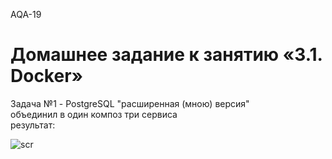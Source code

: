 AQA-19    
# Домашнее задание к занятию «3.1. Docker»
  
Задача №1 - PostgreSQL "расширенная (мною) версия"  
объединил в один композ три сервиса  
результат:  
  
![scr](https://user-images.githubusercontent.com/48862268/128280984-f51ce98c-86a2-47c5-89c9-e3041f3ce690.png)

